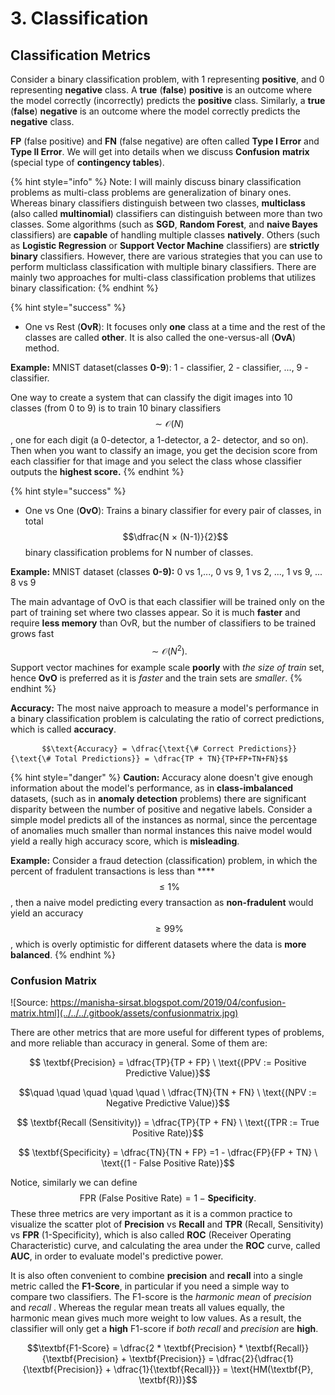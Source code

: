 # 3. Classification

## Classification Metrics

Consider a binary classification problem, with 1 representing **positive**, and 0 representing **negative** class. A **true** \(**false**\) **positive** is an outcome where the model correctly \(incorrectly\) predicts the **positive** class. Similarly, a **true** \(**false**\) **negative** is an outcome where the model correctly predicts the **negative** class. 

**FP** \(false positive\) and **FN** \(false negative\) are often called **Type I Error** and **Type II Error**. We will get into details when we discuss **Confusion** **matrix** \(special type of **contingency tables**\).

{% hint style="info" %}
Note: I will mainly discuss binary classification problems as multi-class problems are generalization of binary ones. Whereas binary classifiers distinguish between two classes, **multiclass** \(also called **multinomial**\) classifiers can distinguish between more than two classes. Some algorithms \(such as **SGD**, **Random Forest**, and **naive Bayes** classifiers\) are **capable** of handling multiple classes **natively**. Others \(such as **Logistic Regression** or **Support Vector Machine** classifiers\) are **strictly** **binary** classifiers. However, there are various strategies that you can use to perform multiclass classification with multiple binary classifiers. There are mainly  two approaches for multi-class classification problems that utilizes binary classification:
{% endhint %}

{% hint style="success" %}
* One vs Rest \(**OvR**\): It focuses only **one** class at a time and the rest of the classes are called **other**. It is also called the one-versus-all \(**OvA**\) method.

**Example:** MNIST dataset\(classes **0-9**\): 1 - classifier, 2 - classifier, ..., 9 - classifier.

One way to create a system that can classify the digit images into 10 classes \(from 0 to 9\) is to train 10 binary classifiers $$\sim \mathcal{O}(N)$$, one for each digit \(a 0-detector, a 1-detector, a 2- detector, and so on\). Then when you want to classify an image, you get the decision score from each classifier for that image and you select the class whose classifier outputs the **highest score.**
{% endhint %}

{% hint style="success" %}
* One vs One \(**OvO**\): Trains a binary classifier for every pair of classes, in total $$\dfrac{N × (N-1)}{2}$$ binary classification problems for N number of classes.

**Example:** MNIST dataset \(classes **0-9\):**  0 vs 1,..., 0 vs 9, 1 vs 2, ..., 1 vs 9, ... 8 vs 9

The main advantage of OvO is that each classifier will be trained only on the part of training set where two classes appear. So it is much **faster** and require **less memory** than OvR, but the number of classifiers to be trained grows fast $$\sim \mathcal{O}(N^2).$$ Support vector machines for example scale **poorly** with _the size of train_ set, hence **OvO** is preferred as it is _faster_ and the train sets are _smaller_.
{% endhint %}

**Accuracy:** The most naive approach to measure a model's performance in a binary classification problem is calculating the ratio of correct predictions, which is called **accuracy**. 

           $$\text{Accuracy} = \dfrac{\text{\# Correct Predictions}}{\text{\# Total Predictions}} = \dfrac{TP + TN}{TP+FP+TN+FN}$$ 

{% hint style="danger" %}
**Caution:** Accuracy alone doesn't give enough information about the model's performance, as in **class-imbalanced** datasets, \(such as in **anomaly detection** problems\) there are significant disparity between the number of positive and negative labels. Consider a simple model predicts all of the instances as normal, since the percentage of anomalies much smaller than normal instances this naive model would yield a really high accuracy score, which is **misleading**.

**Example:** Consider a fraud detection \(classification\) problem, in which the percent of fradulent transactions is less than ****$$\leq 1\%$$ , then a naive model predicting every transaction as **non-fradulent** would yield an accuracy $$≥ 99 \%$$, which is overly optimistic for different datasets where the data is **more balanced**.
{% endhint %}

### Confusion Matrix

![Source: https://manisha-sirsat.blogspot.com/2019/04/confusion-matrix.html](../../../.gitbook/assets/confusionmatrix.jpg)

There are other metrics that are more useful for different types of problems, and more reliable than accuracy in general. Some of them are:

$$ \textbf{Precision} = \dfrac{TP}{TP + FP}  \ \text{(PPV := Positive Predictive Value)}$$

$$\quad \quad \quad \quad \quad \ \dfrac{TN}{TN + FN} \  \text{(NPV := Negative Predictive Value)}$$

$$ \textbf{Recall (Sensitivity)} = \dfrac{TP}{TP + FN}  \ \text{(TPR := True Positive Rate)}$$

$$  \textbf{Specificity} = \dfrac{TN}{TN + FP} =1 - \dfrac{FP}{FP + TN}  \ \text{(1 - False Positive Rate)}$$

Notice, similarly we can define  $$ \text{FPR (False Positive Rate)} = 1 - \textbf{Specificity}.$$These three metrics are very important as it is a common practice to visualize the scatter plot of **Precision** vs **Recall** and **TPR** \(Recall, Sensitivity\) vs **FPR** \(1-Specificity\), which is also called **ROC** \(Receiver Operating Characteristic\) curve, and calculating the area under the **ROC** curve, called **AUC**, in order to evaluate model's predictive power.

It is also often convenient to combine **precision** and **recall** into a single metric called the **F1-Score**, in particular if you need a simple way to compare two classifiers. The F1-score is the _harmonic mean_ of _precision_ and _recall_ . Whereas the regular mean treats all values equally, the harmonic mean gives much more weight to low values. As a result, the classifier will only get a **high** F1-score if _both recall_ and _precision_ are **high**.

$$\textbf{F1-Score} = \dfrac{2 * \textbf{Precision} * \textbf{Recall}}{\textbf{Precision} + \textbf{Precision}} = \dfrac{2}{\dfrac{1}{\textbf{Precision}} + \dfrac{1}{\textbf{Recall}}} = \text{HM(\textbf{P}, \textbf{R})}$$





